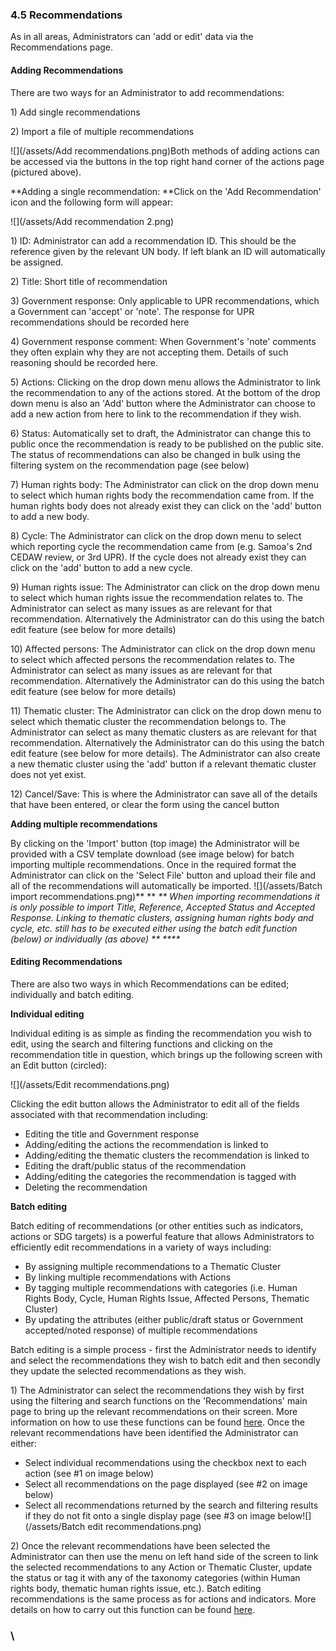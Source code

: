 ### 4.5 Recommendations

As in all areas, Administrators can 'add or edit' data via the Recommendations page.

#### Adding Recommendations

There are two ways for an Administrator to add recommendations:

1\) Add single recommendations

2\) Import a file of multiple recommendations

![](/assets/Add recommendations.png)Both methods of adding actions can be accessed via the buttons in the top right hand corner of the actions page \(pictured above\).

**Adding a single recommendation: **Click on the 'Add Recommendation' icon and the following form will appear:

![](/assets/Add recommendation 2.png)

1\) ID: Administrator can add a recommendation ID. This should be the reference given by the relevant UN body. If left blank an ID will automatically be assigned.

2\) Title: Short title of recommendation

3\) Government response: Only applicable to UPR recommendations, which a Government can 'accept' or 'note'. The response for UPR recommendations should be recorded here

4\) Government response comment: When Government's 'note' comments they often explain why they are not accepting them. Details of such reasoning should be recorded here.

5\) Actions: Clicking on the drop down menu allows the Administrator to link the recommendation to any of the actions stored. At the bottom of the drop down menu is also an 'Add' button where the Administrator can choose to add a new action from here to link to the recommendation if they wish.

6\) Status: Automatically set to draft, the Administrator can change this to public once the recommendation is ready to be published on the public site. The status of recommendations can also be changed in bulk using the filtering system on the recommendation page \(see below\)

7\) Human rights body: The Administrator can click on the drop down menu to select which human rights body the recommendation came from. If the human rights body does not already exist they can click on the 'add' button to add a new body.

8\) Cycle: The Administrator can click on the drop down menu to select which reporting cycle the recommendation came from \(e.g. Samoa's 2nd CEDAW review, or 3rd UPR\). If the cycle does not already exist they can click on the 'add' button to add a new cycle.

9\) Human rights issue: The Administrator can click on the drop down menu to select which human rights issue the recommendation relates to. The Administrator can select as many issues as are relevant for that recommendation. Alternatively the Administrator can do this using the batch edit feature \(see below for more details\)

10\) Affected persons: The Administrator can click on the drop down menu to select which affected persons the recommendation relates to. The Administrator can select as many issues as are relevant for that recommendation. Alternatively the Administrator can do this using the batch edit feature \(see below for more details\)

11\) Thematic cluster: The Administrator can click on the drop down menu to select which thematic cluster the recommendation belongs to. The Administrator can select as many thematic clusters as are relevant for that recommendation. Alternatively the Administrator can do this using the batch edit feature \(see below for more details\). The Administrator can also create a new thematic cluster using the 'add' button if a relevant thematic cluster does not yet exist.

12\) Cancel/Save: This is where the Administrator can save all of the details that have been entered, or clear the form using the cancel button

**Adding multiple recommendations**

By clicking on the 'Import' button \(top image\) the Administrator will be provided with a CSV template download \(see image below\) for batch importing multiple recommendations. Once in the required format the Administrator can click on the 'Select File' button and upload their file and all of the recommendations will automatically be imported. ![](/assets/Batch import recommendations.png)** ** _\*\* When importing recommendations it is only possible to import Title, Reference, Accepted Status and Accepted Response. Linking to thematic clusters, assigning human rights body and cycle, etc. still has to be executed either using the batch edit function \(below\) or individually \(as above\) ** \*\***_

#### Editing Recommendations

There are also two ways in which Recommendations can be edited; individually and batch editing.

**Individual editing**

Individual editing is as simple as finding the recommendation you wish to edit, using the search and filtering functions and clicking on the recommendation title in question, which brings up the following screen with an Edit button \(circled\):

![](/assets/Edit recommendations.png)

Clicking the edit button allows the Administrator to edit all of the fields associated with that recommendation including:

* Editing the title and Government response
* Adding/editing the actions the recommendation is linked to
* Adding/editing the thematic clusters the recommendation is linked to
* Editing the draft/public status of the recommendation
* Adding/editing the categories the recommendation is tagged with
* Deleting the recommendation

**Batch editing**

Batch editing of recommendations \(or other entities such as indicators, actions or SDG targets\) is a powerful feature that allows Administrators to efficiently edit recommendations in a variety of ways including:

* By assigning multiple recommendations to a Thematic Cluster
* By linking multiple recommendations with Actions
* By tagging multiple recommendations with categories \(i.e. Human Rights Body, Cycle, Human Rights Issue, Affected Persons, Thematic Cluster\)
* By updating the attributes \(either public/draft status or Government accepted/noted response\) of multiple recommendations

Batch editing is a simple process - first the Administrator needs to identify and select the recommendations they wish to batch edit and then secondly they update the selected recommendations as they wish.

1\) The Administrator can select the recommendations they wish by first using the filtering and search functions on the 'Recommendations' main page to bring up the relevant recommendations on their screen. More information on how to use these functions can be found [here](/visitors/actions.md). Once the relevant recommendations have been identified the Administrator can either:

* Select individual recommendations using the checkbox next to each action \(see \#1 on image below\)
* Select all recommendations on the page displayed \(see \#2 on image below\)
* Select all recommendations returned by the search and filtering results if they do not fit onto a single display page \(see \#3 on image below![](/assets/Batch edit recommendations.png)

2\) Once the relevant recommendations have been selected the Administrator can then use the menu on left hand side of the screen to link the selected recommendations to any Action or Thematic Cluster, update the status or tag it with any of the taxonomy categories \(within Human rights body, thematic human rights issue, etc.\). Batch editing recommendations is the same process as for actions and indicators. More details on how to carry out this function can be found [here](/members/actions.md).

### \



